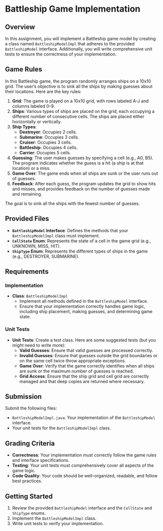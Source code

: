 # Battleship Game Implementation

## Overview

In this assignment, you will implement a Battleship game model by creating a class named `BattleshipModelImpl` that adheres to the provided `BattleshipModel` interface. Additionally, you will write comprehensive unit tests to ensure the correctness of your implementation.

## Game Rules

In this Battleship game, the program randomly arranges ships on a 10x10 grid. The user’s objective is to sink all the ships by making guesses about their locations. Here are the key rules:

1. **Grid**: The game is played on a 10x10 grid, with rows labeled A-J and columns labeled 0-9.
2. **Ships**: Various types of ships are placed on the grid, each occupying a different number of consecutive cells. The ships are placed either horizontally or vertically.
3. **Ship Types**:
    - **Destroyer**: Occupies 2 cells.
    - **Submarine**: Occupies 3 cells.
    - **Cruiser**: Occupies 3 cells.
    - **Battleship**: Occupies 4 cells.
    - **Carrier**: Occupies 5 cells.
4. **Guessing**: The user makes guesses by specifying a cell (e.g., A0, B5). The program indicates whether the guess is a hit (a ship is at that location) or a miss.
5. **Game Over**: The game ends when all ships are sunk or the user runs out of guesses.
6. **Feedback**: After each guess, the program updates the grid to show hits and misses, and provides feedback on the number of guesses made and remaining.

The goal is to sink all the ships with the fewest number of guesses.

## Provided Files

- **`BattleshipModel` Interface**: Defines the methods that your `BattleshipModelImpl` class must implement.
- **`CellState` Enum**: Represents the state of a cell in the game grid (e.g., UNKNOWN, MISS, HIT).
- **`ShipType` Enum**: Represents the different types of ships in the game (e.g., DESTROYER, SUBMARINE).

## Requirements

### Implementation

* **Class**: `BattleshipModelImpl`
    - Implement all methods defined in the `BattleshipModel` interface.
    - Ensure that your implementation correctly handles game logic, including ship placement, making guesses, and determining game state.

### Unit Tests

* **Unit Tests**: Create a test class. Here are some suggested tests (but you might need to write more):
    - **Valid Guesses**: Ensure that valid guesses are processed correctly.
    - **Invalid Guesses**: Ensure that guesses outside the grid boundaries or on the same cell twice throw appropriate exceptions.
    - **Game Over**: Verify that the game correctly identifies when all ships are sunk or the maximum number of guesses is reached.
    - **Grid Access**: Ensure that the ship grid and cell grid are correctly managed and that deep copies are returned where necessary.


## Submission

Submit the following files:
- `BattleshipModelImpl.java`: Your implementation of the `BattleshipModel` interface.
- Your unit tests for the `BattleshipModelImpl` class.

## Grading Criteria

- **Correctness**: Your implementation must correctly follow the game rules and interface specifications.
- **Testing**: Your unit tests must comprehensively cover all aspects of the game logic.
- **Code Quality**: Your code should be well-organized, readable, and follow best practices.

## Getting Started

1. Review the provided `BattleshipModel` interface and the `CellState` and `ShipType` enums.
2. Implement the `BattleshipModelImpl` class.
3. Write unit tests to verify your implementation.